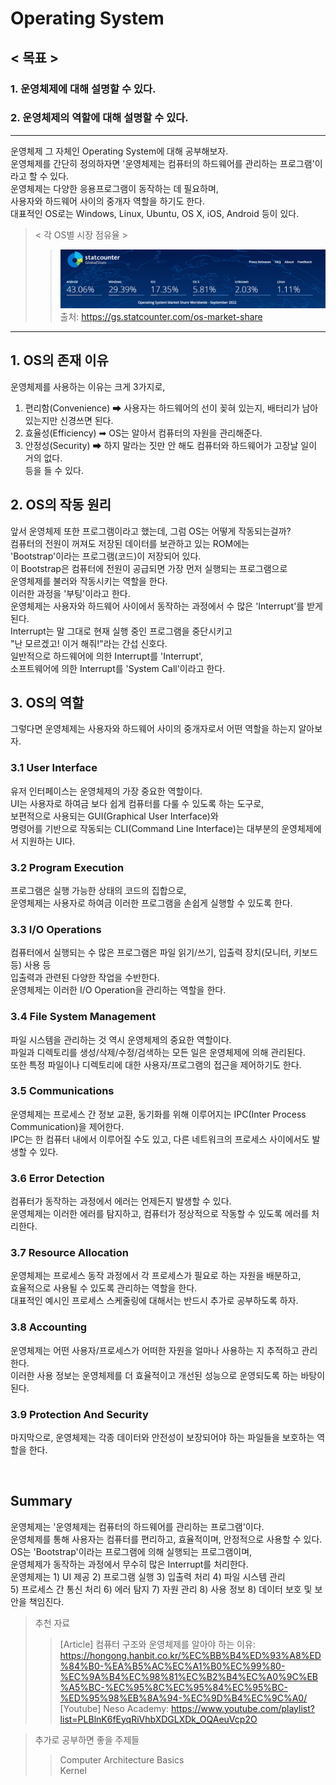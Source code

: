 # Operating System
## < 목표 >
### 1. 운영체제에 대해 설명할 수 있다.
### 2. 운영체제의 역할에 대해 설명할 수 있다.
---
운영체제 그 자체인 Operating System에 대해 공부해보자.   
운영체제를 간단히 정의하자면 '운영체제는 컴퓨터의 하드웨어를 관리하는 프로그램'이라고 할 수 있다.   
운영체제는 다양한 응용프로그램이 동작하는 데 필요하며,   
사용자와 하드웨어 사이의 중개자 역할을 하기도 한다.   
대표적인 OS로는 Windows, Linux, Ubuntu, OS X, iOS, Android 등이 있다.
> < 각 OS별 시장 점유율 >
>>![OS별 시장 점유율](/assets/os/os-market-share.png)   
>> 출처: https://gs.statcounter.com/os-market-share

---

## 1. OS의 존재 이유
운영체제를 사용하는 이유는 크게 3가지로,   
1. 편리함(Convenience) ➡ 사용자는 하드웨어의 선이 꽂혀 있는지, 배터리가 남아 있는지만 신경쓰면 된다.   
2. 효율성(Efficiency) ➡ OS는 알아서 컴퓨터의 자원을 관리해준다.   
3. 안정성(Security) ➡ 하지 말라는 짓만 안 해도 컴퓨터와 하드웨어가 고장날 일이 거의 없다.   
등을 들 수 있다.   

## 2. OS의 작동 원리
앞서 운영체제 또한 프로그램이라고 했는데, 그럼 OS는 어떻게 작동되는걸까?   
컴퓨터의 전원이 꺼져도 저장된 데이터를 보관하고 있는 ROM에는   
'Bootstrap'이라는 프로그램(코드)이 저장되어 있다.   
이 Bootstrap은 컴퓨터에 전원이 공급되면 가장 먼저 실행되는 프로그램으로   
운영체제를 불러와 작동시키는 역할을 한다.   
이러한 과정을 '부팅'이라고 한다.   
운영체제는 사용자와 하드웨어 사이에서 동작하는 과정에서 수 많은 'Interrupt'를 받게 된다.   
Interrupt는 말 그대로 현재 실행 중인 프로그램을 중단시키고   
"난 모르겠고! 이거 해줘!"라는 간섭 신호다.   
일반적으로 하드웨어에 의한 Interrupt를 'Interrupt',   
소프트웨어에 의한 Interrupt를 'System Call'이라고 한다.   

## 3. OS의 역할
그렇다면 운영체제는 사용자와 하드웨어 사이의 중개자로서 어떤 역할을 하는지 알아보자.
### 3.1 User Interface
유저 인터페이스는 운영체제의 가장 중요한 역할이다.   
UI는 사용자로 하여금 보다 쉽게 컴퓨터를 다룰 수 있도록 하는 도구로,   
보편적으로 사용되는 GUI(Graphical User Interface)와   
명령어를 기반으로 작동되는 CLI(Command Line Interface)는 대부분의 운영체제에서 지원하는 UI다.   
### 3.2 Program Execution   
프로그램은 실행 가능한 상태의 코드의 집합으로,   
운영체제는 사용자로 하여금 이러한 프로그램을 손쉽게 실행할 수 있도록 한다.    
### 3.3 I/O Operations   
컴퓨터에서 실행되는 수 많은 프로그램은 파일 읽기/쓰기, 입출력 장치(모니터, 키보드 등) 사용 등   
입출력과 관련된 다양한 작업을 수반한다.   
운영체제는 이러한 I/O Operation을 관리하는 역할을 한다.   
### 3.4 File System Management   
파일 시스템을 관리하는 것 역시 운영체제의 중요한 역할이다.   
파일과 디렉토리를 생성/삭제/수정/검색하는 모든 일은 운영체제에 의해 관리된다.   
또한 특정 파일이나 디렉토리에 대한 사용자/프로그램의 접근을 제어하기도 한다.   
### 3.5 Communications   
운영체제는 프로세스 간 정보 교환, 동기화를 위해 이루어지는 IPC(Inter Process Communication)을 제어한다.   
IPC는 한 컴퓨터 내에서 이루어질 수도 있고, 다른 네트워크의 프로세스 사이에서도 발생할 수 있다.   
### 3.6 Error Detection   
컴퓨터가 동작하는 과정에서 에러는 언제든지 발생할 수 있다.   
운영체제는 이러한 에러를 탐지하고, 컴퓨터가 정상적으로 작동할 수 있도록 에러를 처리한다.   
### 3.7 Resource Allocation   
운영체제는 프로세스 동작 과정에서 각 프로세스가 필요로 하는 자원을 배분하고,      
효율적으로 사용될 수 있도록 관리하는 역할을 한다.   
대표적인 예시인 프로세스 스케줄링에 대해서는 반드시 추가로 공부하도록 하자.   
### 3.8 Accounting   
운영체제는 어떤 사용자/프로세스가 어떠한 자원을 얼마나 사용하는 지 추적하고 관리한다.   
이러한 사용 정보는 운영체제를 더 효율적이고 개선된 성능으로 운영되도록 하는 바탕이 된다.   
### 3.9 Protection And Security   
마지막으로, 운영체제는 각종 데이터와 안전성이 보장되어야 하는 파일들을 보호하는 역할을 한다.   

<br>

## Summary
운영체제는 '운영체제는 컴퓨터의 하드웨어를 관리하는 프로그램'이다.   
운영체제를 통해 사용자는 컴퓨터를 편리하고, 효율적이며, 안정적으로 사용할 수 있다.   
OS는 'Bootstrap'이라는 프로그램에 의해 실행되는 프로그램이며,   
운영체제가 동작하는 과정에서 무수히 많은 Interrupt를 처리한다.   
운영체제는 1) UI 제공 2) 프로그램 실행 3) 입출력 처리 4) 파일 시스템 관리   
5) 프로세스 간 통신 처리 6) 에러 탐지 7) 자원 관리 8) 사용 정보 8) 데이터 보호 및 보안을 책임진다.   

> 추천 자료
>> [Article] 컴퓨터 구조와 운영체제를 알아야 하는 이유: https://hongong.hanbit.co.kr/%EC%BB%B4%ED%93%A8%ED%84%B0-%EA%B5%AC%EC%A1%B0%EC%99%80-%EC%9A%B4%EC%98%81%EC%B2%B4%EC%A0%9C%EB%A5%BC-%EC%95%8C%EC%95%84%EC%95%BC-%ED%95%98%EB%8A%94-%EC%9D%B4%EC%9C%A0/   
>> [Youtube] Neso Academy: https://www.youtube.com/playlist?list=PLBlnK6fEyqRiVhbXDGLXDk_OQAeuVcp2O

> 추가로 공부하면 좋을 주제들
>> Computer Architecture Basics   
>> Kernel   